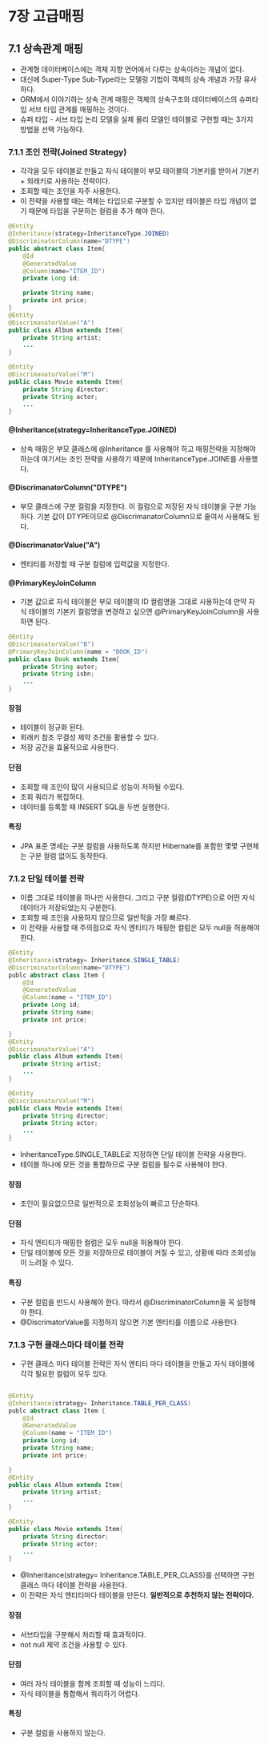 # 7장 고급매핑 

## 7.1 상속관계 매핑 
- 관계형 데이터베이스에는 객체 지향 언어에서 다루는 상속이라는 개념이 없다. 
- 대신에 Super-Type Sub-Type라는 모델링 기법이 객체의 상속 개념과 가장 유사하다. 
- ORM에서 이야기하는 상속 관계 매핑은 객체의 상속구조와 데이터베이스의 슈퍼타입 서브 타입 관계를 매핑하는 것이다. 
- 슈퍼 타입 - 서브 타입 논리 모델을 실제 물리 모델인 테이블로 구현할 때는 3가지 방법을 선택 가능하다. 

### 7.1.1 조인 전략(Joined Strategy)
- 각각을 모두 테이블로 만들고 자식 테이블이 부모 테이블의 기본키를 받아서 기본키 + 외래키로 사용하는 전략이다. 
- 조회할 때는 조인을 자주 사용한다. 
- 이 전략을 사용할 때는 객체는 타입으로 구분할 수 있지만 테이블은 타입 개념이 없기 때문에 타입을 구분하는 컬럼을 추가 해야 한다. 
```java
@Entity 
@Inheritance(strategy=InheritanceType.JOINED)
@DiscriminatorColumn(name="DTYPE")
public abstract class Item{
    @Id
    @GeneratedValue
    @Column(name="ITEM_ID")
    private Long id; 

    private String name; 
    private int price; 
}
@Entity
@DiscrimanatorValue("A")
public class Album extends Item{
    private String artist; 
    ...
}

@Entity 
@DiscrimanatorValue("M")
public class Movie extends Item{
    private String director;
    private String actor;  
    ...
}

```
#### @Inheritance(strategy=InheritanceType.JOINED)

- 상속 매핑은 부모 클래스에 @Inheritance 를 사용해야 하고 매핑전략을 지정해야 하는데 여기서는 조인 젼략을 사용하기 때문에 InheritanceType.JOINE를 사용했다. 

#### @DiscrimanatorColumn("DTYPE")
- 부모 클래스에 구분 컬럼을 지정한다. 이 컬럼으로 저장된 자식 테이블을 구분 가능하다. 기본 값이 DTYPE이므로 @DiscrimanatorColumn으로 줄여서 사용해도 된다. 

#### @DiscrimanatorValue("A")
- 엔티티를 저장할 때 구분 컬럼에 입력값을 지정한다. 

#### @PrimaryKeyJoinColumn 
- 기본 값으로 자식 테이블은 부모 테이블의 ID 컬럼명을 그대로 사용하는데 만약 자식 테이블의 기본키 컬럼명을 변경하고 싶으면 @PrimaryKeyJoinColumn을 사용하면 된다. 

```java
@Entity 
@DiscrimanatorValue("B")
@PrimaryKeyJoinColumn(name = "BOOK_ID")
public class Book extends Item{
    private String autor;
    private String isbn;  
    ...
}
```    
#### 장점 
- 테이블이 정규화 된다. 
- 외래키 참조 무결성 제약 조건을 활용할 수 있다. 
- 저장 공간을 효율적으로 사용한다. 
#### 단점 
- 조회할 때 조인이 많이 사용되므로 성능이 저하될 수있다. 
- 조회 쿼리가 복잡하다.  
- 데이터를 등록할 때 INSERT SQL을 두번 실행한다. 
#### 특징 
- JPA 표준 명세는 구분 컬럼을 사용하도록 하지만 Hibernate를 포함한 몇몇 구현체는 구분 컬럼 없이도 동작한다. 

### 7.1.2 단일 테이블 전략 
- 이름 그대로 테이블을 하나만 사용한다. 그리고 구분 컬럼(DTYPE)으로 어떤 자식 데이터가 저장되었는지 구분한다. 
- 조회할 때 조인을 사용하지 않으므로 일반적을 가장 빠르다. 
- 이 전략을 사용할 때 주의점으로 자식 엔티티가 매핑한 컬럼은 모두 null을 허용해야 한다. 

```java
@Entity 
@Inheritance(strategy= Inheritance.SINGLE_TABLE)
@DiscriminatorColumn(name="DTYPE")
publc abstract class Item {
    @Id
    @GeneratedValue
    @Column(name = "ITEM_ID")
    private Long id; 
    private String name; 
    private int price; 

}
@Entity
@DiscrimanatorValue("A")
public class Album extends Item{
    private String artist; 
    ...
}

@Entity 
@DiscrimanatorValue("M")
public class Movie extends Item{
    private String director;
    private String actor;  
    ...
}

```
- InheritanceType.SINGLE_TABLE로 지정하면 단일 테이블 전략을 사용한다.
- 테이블 하나에 모든 것을 통합하므로 구분 컬럼을 필수로 사용해야 한다.

#### 장점
- 조인이 필요없으므로 일반적으로 조회성능이 빠르고 단순하다. 


#### 단점 
- 자식 엔티티가 매핑한 컬럼은 모두 null을 허용해야 한다. 
- 단일 테이블에 모든 것을 저장하므로 테이블이 커질 수 있고, 상황에 따라 조회성능이 느려질 수 있다. 

#### 특징 
- 구분 컬럼을 반드시 사용해야 한다. 따라서 @DiscriminatorColumn을 꼭 설정해야 한다. 
- @DiscrimatorValue를 지정하지 않으면 기본 엔티티를 이름으로 사용한다. 

### 7.1.3 구현 클래스마다 테이블 전략 
- 구현 클래스 마다 테이블 전략은 자식 엔티티 마다 테이블을 만들고 자식 테이블에 각각 필요한 컬럼이 모두 있다. 
```java

@Entity 
@Inheritance(strategy= Inheritance.TABLE_PER_CLASS)
publc abstract class Item {
    @Id
    @GeneratedValue
    @Column(name = "ITEM_ID")
    private Long id; 
    private String name; 
    private int price; 

}
@Entity
public class Album extends Item{
    private String artist; 
    ...
}

@Entity 
public class Movie extends Item{
    private String director;
    private String actor;  
    ...
}

```
- @Inheritance(strategy= Inheritance.TABLE_PER_CLASS)를 선택하면 구현 클래스 마다 테이블 전략을 사용한다. 
- 이 전략은 자식 엔티티마다 테이블을 만든다. **일반적으로 추천하지 않는 전략이다.**

#### 장점 
- 서브타입을 구분해서 처리할 때 효과적이다. 
- not null 제약 조건을 사용할 수 있다. 

#### 단점 
- 여러 자식 테이블을 함께 조회할 때 성능이 느리다.
- 자식 테이블을 통합해서 쿼리하기 어렵다. 

#### 특징 
- 구분 컬럼을 사용하지 않는다. 

